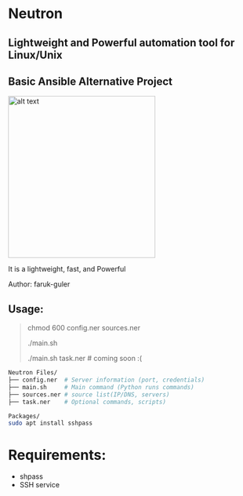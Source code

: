 # Neutron
## Lightweight and Powerful automation tool for Linux/Unix
## Basic Ansible Alternative Project
<img src="https://farukguler.com/assets/img/neutron.png" alt="alt text" width="300" height="330">

It is a lightweight, fast, and Powerful

Author: faruk-guler
## Usage:
> chmod 600 config.ner sources.ner
> 
> ./main.sh
> 
> ./main.sh task.ner # coming soon :(
~~~sh
Neutron Files/
├── config.ner  # Server information (port, credentials)
├── main.sh     # Main command (Python runs commands)
├── sources.ner # source list(IP/DNS, servers)
├── task.ner    # Optional commands, scripts)

Packages/
sudo apt install sshpass

~~~

# Requirements:
- shpass
- SSH service


